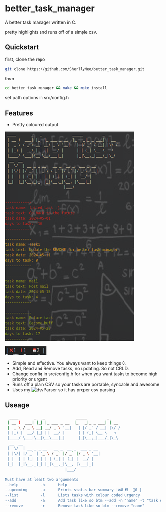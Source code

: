 # better_task_manager
A better task manager written in C. 

pretty highlights and runs off of a simple csv.

## Quickstart

first, clone the repo
```bash
git clone https://github.com/SherllyNeo/better_task_manager.git
```
then 
```bash
cd better_task_manager && make && make install 
```
set path options in src/config.h

## Features
* Pretty coloured output 

![](./images/list.png)

![](./images/taskbarbetter.png)

* Simple and effective. You always want to keep things 0.
* Add, Read and Remove tasks, no updating. So not CRUD.
* Change config in src/config.h for when you want tasks to become high priority or urgent
* Runs off a plain CSV so your tasks are portable, syncable and awesome
* Uses my ![dsvParser](https://github.com/SherllyNeo/dsvParser) so it has proper csv parsing


## Useage

```bash
  ____       _   _              _____         _
 | __ )  ___| |_| |_ ___ _ __  |_   _|_ _ ___| | __
 |  _ \ / _ \ __| __/ _ \ '__|   | |/ _` / __| |\/ /
 | |_) |  __/ |_| ||  __/ |      | | (_| \__ \   <
 |____/ \___|\__|\__\___|_|      |_|\__,_|___/_|\_\
  __  __
 |  \/  | __ _ _ __   __ _  __ _  ___ _ __
 | |\/| |/ _` | '_ \ / _` |/ _` |/ _ \ '__|
 | |  | | (_| | | | | (_| | (_| |  __/ |
 |_|  |_|\__,_|_| |_|\__,_|\__, |\___|_|
                           |___/

Must have at least two arguements
--help          -h      Help
--upcoming      -u      Prints status bar summary |❌8 ❗5  📅0 |
--list          -l      Lists tasks with colour coded urgency
--add           -a      Add task like so btm --add -n "name" -t "task desc" -d "YYYY-mm-dd"
--remove        -r      Remove task like so btm --remove "name"
```
